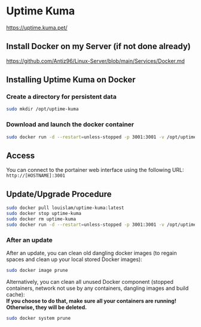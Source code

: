 # Uptime Kuma

<https://uptime.kuma.pet/>

## Install Docker on my Server (if not done already)

<https://github.com/Antiz96/Linux-Server/blob/main/Services/Docker.md>

## Installing Uptime Kuma on Docker

### Create a directory for persistent data

```bash
sudo mkdir /opt/uptime-kuma
```

### Download and launch the docker container

```bash
sudo docker run -d --restart=unless-stopped -p 3001:3001 -v /opt/uptime-kuma:/app/data --name uptime-kuma louislam/uptime-kuma:latest
```

## Access

You can connect to the portainer web interface using the following URL:  
`http://[HOSTNAME]:3001`

## Update/Upgrade Procedure

```bash
sudo docker pull louislam/uptime-kuma:latest
sudo docker stop uptime-kuma
sudo docker rm uptime-kuma
sudo docker run -d --restart=unless-stopped -p 3001:3001 -v /opt/uptime-kuma:/app/data --name uptime-kuma louislam/uptime-kuma:latest
```

### After an update

After an update, you can clean old dangling docker images (to regain spaces and clean up your local stored Docker images):

```bash
sudo docker image prune
```

Alternatively, you can clean all unused Docker component (stopped containers, network not use by any containers, dangling images and build cache):  
**If you choose to do that, make sure all your containers are running! Otherwise, they will be deleted.**

```bash
sudo docker system prune
```
